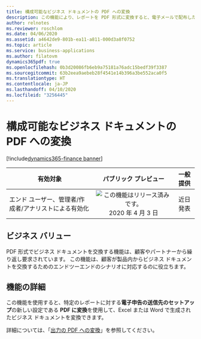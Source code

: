```yaml
---
title: 構成可能なビジネス ドキュメントの PDF への変換
description: この機能により、レポートを PDF 形式に変換すると、電子メールで配布したりアーカイブや他の宛先に送信したりできるようになります。
author: relnotes
ms.reviewer: roschlom
ms.date: 04/06/2020
ms.assetid: a4642de9-801b-ea11-a811-000d3a8f0752
ms.topic: article
ms.service: business-applications
ms.author: filatovm
dynamics365pdf: true
ms.openlocfilehash: 0b3d20086fb6eb9a75181a76adc15bedf39f3387
ms.sourcegitcommit: 63b2eea9aebeb28f4541e14b396a3be552aca0f5
ms.translationtype: HT
ms.contentlocale: ja-JP
ms.lasthandoff: 04/10/2020
ms.locfileid: "3256445"
---
```

# <a name="configurable-business-documents-conversion-to-pdf"></a>構成可能なビジネス ドキュメントの PDF への変換
[!include[dynamics365-finance banner](../includes/dynamics365-finance.md)]

| 有効対象    |  パブリック プレビュー | 一般提供 | 
| ---------- | :----------: |:----------: |
|エンド ユーザー、管理者/作成者/アナリストによる有効化|![この機能はリリース済みです。](/dynamics365-release-plan/media/green-checkmark.png "この機能はリリース済みです。") 2020 年 4 月 3 日| 近日発表|


## <a name="business-value"></a>ビジネス バリュー
<!-- bv start -->
PDF 形式でビジネス ドキュメントを交換する機能は、顧客やパートナーから繰り返し要求されています。 この機能は、顧客が製品内からビジネス ドキュメントを交換するためのエンドツーエンドのシナリオに対応するのに役立ちます。
<!-- bv end -->



## <a name="feature-details"></a>機能の詳細
<!--feature detail start -->
この機能を使用すると、特定のレポートに対する**電子申告の送信先のセットアップ**の新しい設定である **PDF に変換**を使用して、Excel または Word で生成されたビジネス ドキュメントを変換できます。 

詳細については、「[出力の PDF への変換](https://docs.microsoft.com/dynamics365/fin-ops-core/dev-itpro/analytics/electronic-reporting-destinations?toc=/dynamics365/finance/toc.json#OutputConversionToPDF)」を参照してください。
<!--feature detail end -->









